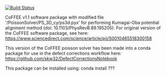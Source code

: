 [![Build Status](https://travis-ci.org/skw32/CoFFEE_PoissonSolver_KO_pa.svg?branch=master)](https://travis-ci.org/skw32/CoFFEE_PoissonSolver_KO_pa)

CoFFEE v1.1 software package with modified file '/PoissonSolver/PS_3D_cy/ps3d.pyx' for performing Kumagai-Oba potential alignment method (doi: 10.1103/PhysRevB.89.195205). For original version of the CoFFEE software package, see here: https://www.sciencedirect.com/science/article/pii/S0010465518300158

This version of the CoFFEE poisson solver has been made into a conda package for use in the defect corrections workflow here: https://github.com/skw32/DefectCorrectionsNotebook

This package can be installed using: conda install ???
